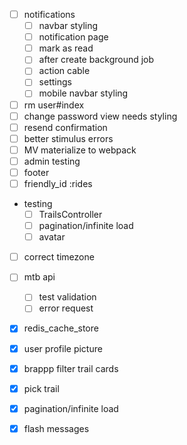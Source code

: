* [ ] notifications
  * [ ] navbar styling
  * [ ] notification page
  * [ ] mark as read
  * [ ] after create background job
  * [ ] action cable
  * [ ] settings
  * [ ] mobile navbar styling

* [ ] rm user#index
* [ ] change password view needs styling
* [ ] resend confirmation
* [ ] better stimulus errors
* [ ] MV materialize to webpack
* [ ] admin testing
* [ ] footer
* [ ] friendly_id :rides

* testing
  * [ ] TrailsController
  * [ ] pagination/infinite load
  * [ ] avatar
* [ ] correct timezone

* [ ] mtb api

  * [ ] test validation
  * [ ] error request

* [x] redis_cache_store
* [x] user profile picture
* [x] brappp filter trail cards
* [x] pick trail
* [x] pagination/infinite load
* [x] flash messages
